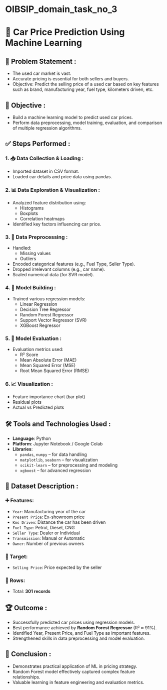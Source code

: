 # OIBSIP_domain_task_no_3
# 🚗 Car Price Prediction Using Machine Learning

## 🧩 Problem Statement :
- The used car market is vast.
- Accurate pricing is essential for both sellers and buyers.
- Objective: Predict the selling price of a used car based on key features such as brand, manufacturing year, fuel type, kilometers driven, etc.

## 🎯 Objective :
- Build a machine learning model to predict used car prices.
- Perform data preprocessing, model training, evaluation, and comparison of multiple regression algorithms.

## ✅ Steps Performed :

### 1. 📥 Data Collection & Loading :
- Imported dataset in CSV format.
- Loaded car details and price data using pandas.

### 2. 📊 Data Exploration & Visualization :
- Analyzed feature distribution using:
  - Histograms
  - Boxplots
  - Correlation heatmaps
- Identified key factors influencing car price.

### 3. 🧹 Data Preprocessing :
- Handled:
  - Missing values
  - Outliers
- Encoded categorical features (e.g., Fuel Type, Seller Type).
- Dropped irrelevant columns (e.g., car name).
- Scaled numerical data (for SVR model).

### 4. 🤖 Model Building :
- Trained various regression models:
  - Linear Regression
  - Decision Tree Regressor
  - Random Forest Regressor
  - Support Vector Regressor (SVR)
  - XGBoost Regressor

### 5. 📏 Model Evaluation :
- Evaluation metrics used:
  - R² Score
  - Mean Absolute Error (MAE)
  - Mean Squared Error (MSE)
  - Root Mean Squared Error (RMSE)

### 6. 📈 Visualization :
- Feature importance chart (bar plot)
- Residual plots
- Actual vs Predicted plots

## 🛠️ Tools and Technologies Used :
- **Language**: Python
- **Platform**: Jupyter Notebook / Google Colab
- **Libraries**:
  - `pandas`, `numpy` – for data handling
  - `matplotlib`, `seaborn` – for visualization
  - `scikit-learn` – for preprocessing and modeling
  - `xgboost` – for advanced regression

## 📂 Dataset Description :

### ➕ Features:
- `Year`: Manufacturing year of the car
- `Present Price`: Ex-showroom price
- `Kms Driven`: Distance the car has been driven
- `Fuel Type`: Petrol, Diesel, CNG
- `Seller Type`: Dealer or Individual
- `Transmission`: Manual or Automatic
- `Owner`: Number of previous owners

### 🎯 Target:
- `Selling Price`: Price expected by the seller

### 🔢 Rows:
- Total: **301 records**

## 🏆 Outcome :
- Successfully predicted car prices using regression models.
- Best performance achieved by **Random Forest Regressor** (R² ≈ 91%).
- Identified Year, Present Price, and Fuel Type as important features.
- Strengthened skills in data preprocessing and model evaluation.

## 📌 Conclusion :
- Demonstrates practical application of ML in pricing strategy.
- Random Forest model effectively captured complex feature relationships.
- Valuable learning in feature engineering and evaluation metrics.

